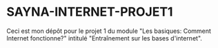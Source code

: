 # SAYNA-INTERNET-PROJET1
Ceci est mon dépôt pour le projet 1 du module "Les basiques: Comment Internet fonctionne?" intitulé "Entraînement sur les bases d'internet".
